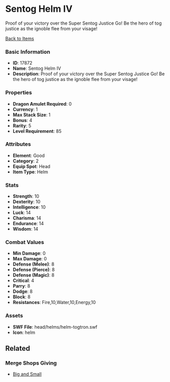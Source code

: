 # Sentog Helm IV

Proof of your victory over the Super Sentog Justice Go! Be the hero of tog justice as the ignoble flee from your visage!

[Back to Items](../items.md)

### Basic Information

- **ID**: 17872
- **Name**: Sentog Helm IV
- **Description**: Proof of your victory over the Super Sentog Justice Go! Be the hero of tog justice as the ignoble flee from your visage!

### Properties

- **Dragon Amulet Required**: 0
- **Currency**: 1
- **Max Stack Size**: 1
- **Bonus**: 4
- **Rarity**: 5
- **Level Requirement**: 85

### Attributes

- **Element**: Good
- **Category**: 2
- **Equip Spot**: Head
- **Item Type**: Helm

### Stats

- **Strength**: 10
- **Dexterity**: 10
- **Intelligence**: 10
- **Luck**: 14
- **Charisma**: 14
- **Endurance**: 14
- **Wisdom**: 14

### Combat Values

- **Min Damage**: 0
- **Max Damage**: 0
- **Defense (Melee)**: 8
- **Defense (Pierce)**: 8
- **Defense (Magic)**: 8
- **Critical**: 4
- **Parry**: 8
- **Dodge**: 8
- **Block**: 8
- **Resistances**: Fire,10,Water,10,Energy,10

### Assets

- **SWF File**: head/helms/helm-togtron.swf
- **Icon**: helm

## Related

### Merge Shops Giving

- [Big and Small](../merge-shops/287-big-and-small.md)

